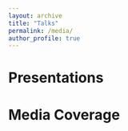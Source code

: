 ```yaml
---
layout: archive
title: "Talks"
permalink: /media/
author_profile: true
---
```


# Presentations


# Media Coverage
